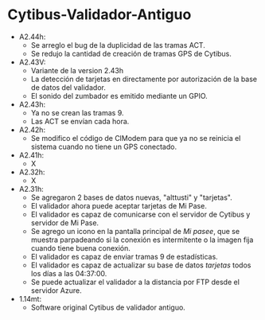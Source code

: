 # Cytibus-Validador-Antiguo

- A2.44h:
  - Se arreglo el bug de la duplicidad de las tramas ACT.
  - Se redujo la cantidad de creación de tramas GPS de Cytibus.
- A2.43V:
  - Variante de la version 2.43h
  - La detección de tarjetas en directamente por autorización de la base de datos del validador.
  - El sonido del zumbador es emitido mediante un GPIO.
- A2.43h:
  - Ya no se crean las tramas 9.
  - Las ACT se envían cada hora.
- A2.42h:
  - Se modifico el código de ClModem para que ya no se reinicia el sistema cuando no tiene un GPS conectado.
- A2.41h:
  - X
- A2.32h:
  - X
- A2.31h:
  - Se agregaron 2 bases de datos nuevas, "alttusti" y "tarjetas".
  - El validador ahora puede aceptar tarjetas de Mi Pase.
  - El validador es capaz de comunicarse con el servidor de Cytibus y servidor de Mi Pase.
  - Se agrego un icono en la pantalla principal de *Mi pasee*, que se muestra parpadeando si la conexión es intermitente o la imagen fija cuando tiene buena conexión.
  - El validador es capaz de enviar tramas 9 de estadísticas.
  - El validador es capaz de actualizar su base de datos *tarjetas* todos los días a las 04:37:00.
  - Se puede actualizar el validador a la distancia por FTP desde el servidor Azure.
- 1.14mt:
  - Software original Cytibus de validador antiguo.